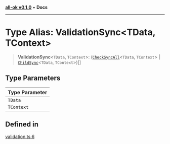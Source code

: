[**all-ok v0.1.0**](../README.md) • **Docs**

***

# Type Alias: ValidationSync\<TData, TContext\>

> **ValidationSync**\<`TData`, `TContext`\>: ([`CheckSyncAll`](../-internal-/type-aliases/CheckSyncAll.md)\<`TData`, `TContext`\> \| [`ChildSync`](ChildSync.md)\<`TData`, `TContext`\>)[]

## Type Parameters

| Type Parameter |
| ------ |
| `TData` |
| `TContext` |

## Defined in

[validation.ts:6](https://github.com/oreshinya/all-ok/blob/7ad66c9c41377006d7fe2b9941a247cf80c6127d/src/validation.ts#L6)
